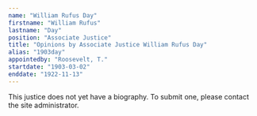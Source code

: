 ```yaml
---
name: "William Rufus Day"
firstname: "William Rufus"
lastname: "Day"
position: "Associate Justice"
title: "Opinions by Associate Justice William Rufus Day"
alias: "1903day"
appointedby: "Roosevelt, T."
startdate: "1903-03-02"
enddate: "1922-11-13"
---
```

This justice does not yet have a biography. To submit one, please contact the site administrator.
